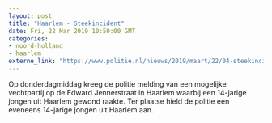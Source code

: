 ```yaml
---
layout: post
title: "Haarlem - Steekincident"
date: Fri, 22 Mar 2019 10:50:00 GMT
categories: 
- noord-holland 
- haarlem 
externe_link: "https://www.politie.nl/nieuws/2019/maart/22/04-steekincident.html"
---
```


Op donderdagmiddag kreeg de politie melding van een mogelijke vechtpartij op de Edward Jennerstraat in Haarlem waarbij een 14-jarige jongen uit Haarlem gewond raakte. Ter plaatse hield de politie een eveneens 14-jarige jongen uit Haarlem aan.
